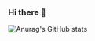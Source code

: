### Hi there 👋

![Anurag's GitHub stats](https://github-readme-stats.vercel.app/api?username=TaterTotX&theme=aura&show_icons=true)



<!--
**TaterTotX/TaterTotX** is a ✨ _special_ ✨ repository because its `README.md` (this file) appears on your GitHub profile.

Here are some ideas to get you started:

- 🔭 I’m currently working on ...
- 🌱 I’m currently learning ...
- 👯 I’m looking to collaborate on ...
- 🤔 I’m looking for help with ...
- 💬 Ask me about ...
- 📫 How to reach me: ...
- 😄 Pronouns: ...
- ⚡ Fun fact: ...
-->
